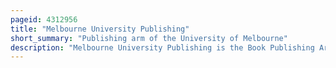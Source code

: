 ```yaml
---
pageid: 4312956
title: "Melbourne University Publishing"
short_summary: "Publishing arm of the University of Melbourne"
description: "Melbourne University Publishing is the Book Publishing Arm of the University of Melbourne. The Press is currently a Member of the Association of University Presses."
---
```

